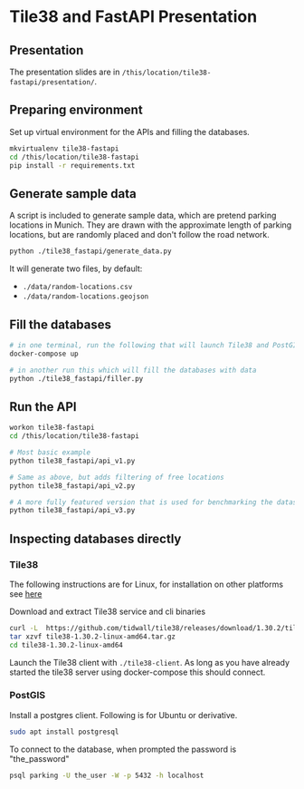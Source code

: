 # Tile38 and FastAPI Presentation

## Presentation
The presentation slides are in `/this/location/tile38-fastapi/presentation/`.

## Preparing environment

Set up virtual environment for the APIs and filling the databases.
```bash
mkvirtualenv tile38-fastapi
cd /this/location/tile38-fastapi
pip install -r requirements.txt
```

## Generate sample data
A script is included to generate sample data, which are pretend parking locations in Munich.
They are drawn with the approximate length of parking locations, 
but are randomly placed and don't follow the road network. 

```bash
python ./tile38_fastapi/generate_data.py
```

It will generate two files, by default:
* `./data/random-locations.csv`
* `./data/random-locations.geojson`

## Fill the databases
```bash
# in one terminal, run the following that will launch Tile38 and PostGIS
docker-compose up

# in another run this which will fill the databases with data
python ./tile38_fastapi/filler.py
```

## Run the API

```bash
workon tile38-fastapi
cd /this/location/tile38-fastapi

# Most basic example
python tile38_fastapi/api_v1.py

# Same as above, but adds filtering of free locations
python tile38_fastapi/api_v2.py

# A more fully featured version that is used for benchmarking the datasets
python tile38_fastapi/api_v3.py
```

## Inspecting databases directly

### Tile38
The following instructions are for Linux, 
for installation on other platforms see [here](https://github.com/tidwall/tile38/releases/tag/1.30.2)

Download and extract Tile38 service and cli binaries
```bash
curl -L  https://github.com/tidwall/tile38/releases/download/1.30.2/tile38-1.30.2-linux-amd64.tar.gz -o tile38-1.30.2-linux-amd64.tar.gz
tar xzvf tile38-1.30.2-linux-amd64.tar.gz
cd tile38-1.30.2-linux-amd64
```

Launch the Tile38 client with `./tile38-client`. 
As long as you have already started the tile38 server using docker-compose this should connect.

### PostGIS

Install a postgres client. Following is for Ubuntu or derivative.
```bash
sudo apt install postgresql
```

To connect to the database, when prompted the password is "the_password"
```bash
psql parking -U the_user -W -p 5432 -h localhost
```
